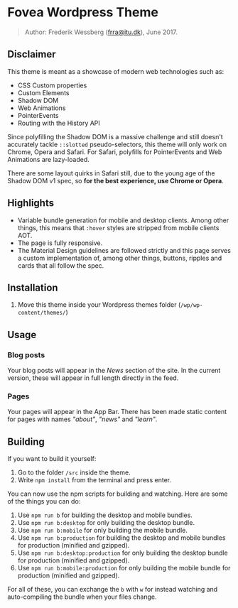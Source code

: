 # Fovea Wordpress Theme

> Author: Frederik Wessberg (frra@itu.dk), June 2017.

## Disclaimer

This theme is meant as a showcase of modern web technologies such as:

- CSS Custom properties
- Custom Elements
- Shadow DOM
- Web Animations
- PointerEvents
- Routing with the History API

Since polyfilling the Shadow DOM is a massive challenge and still doesn't accurately tackle `::slotted` pseudo-selectors,
this theme will only work on Chrome, Opera and Safari. For Safari, polyfills for PointerEvents and Web Animations are lazy-loaded.

There are some layout quirks in Safari still, due to the young age of the Shadow DOM v1 spec,
so **for the best experience, use Chrome or Opera**.

## Highlights

- Variable bundle generation for mobile and desktop clients. Among other things, this means that `:hover` styles are stripped from mobile clients AOT.
- The page is fully responsive.
- The Material Design guidelines are followed strictly and this page serves a custom implementation of, among other things, buttons, ripples and cards that all follow the spec.

## Installation

1. Move this theme inside your Wordpress themes folder (`/wp/wp-content/themes/`)

## Usage

### Blog posts

Your blog posts will appear in the *News* section of the site.
In the current version, these will appear in full length directly in the feed.

### Pages

Your pages will appear in the App Bar. There has been made static content for pages with
names *"about"*, *"news"* and *"learn"*.

## Building

If you want to build it yourself:

1. Go to the folder `/src` inside the theme.
2. Write `npm install` from the terminal and press enter.

You can now use the npm scripts for building and watching. Here are some of the things
you can do:

1. Use `npm run b` for building the desktop and mobile bundles.
2. Use `npm run b:desktop` for only building the desktop bundle.
3. Use `npm run b:mobile` for only building the mobile bundle.
4. Use `npm run b:production` for building the desktop and mobile bundles for production (minified and gzipped).
5. Use `npm run b:desktop:production` for only building the desktop bundle for production (minified and gzipped).
6. Use `npm run b:mobile:production` for only building the mobile bundle for production (minified and gzipped).

For all of these, you can exchange the `b` with `w` for instead watching and auto-compiling the bundle when your files change.